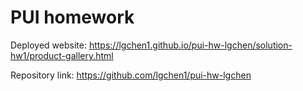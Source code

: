 # PUI homework

Deployed website: https://lgchen1.github.io/pui-hw-lgchen/solution-hw1/product-gallery.html

Repository link: https://github.com/lgchen1/pui-hw-lgchen

